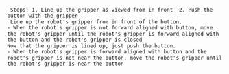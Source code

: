 
     Steps: 1. Line up the gripper as viewed from in front  2. Push the button with the gripper
     Line up the robot's gripper from in front of the button.
    - When the robot's gripper is not forward aligned with button, move the robot's gripper until the robot's gripper is forward aligned with the button and the robot's gripper is closed
    Now that the gripper is lined up, just push the button.
    - When the robot's gripper is forward aligned with button and the robot's gripper is not near the button, move the robot's gripper until the robot's gripper is near the button
